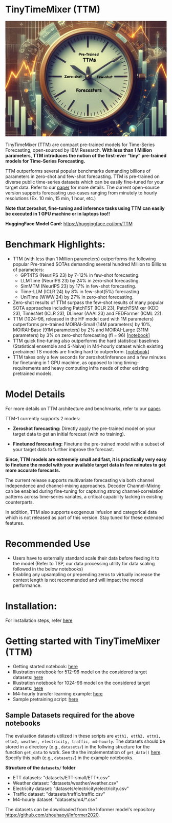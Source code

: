 
# TinyTimeMixer (TTM)

<p align="center" width="100%">
<img src="utils/ttm_image.webp" width="600">
</p>

TinyTimeMixer (TTM) are compact pre-trained models for Time-Series Forecasting, open-sourced by IBM Research. **With less than 1 Million parameters, TTM introduces the notion of the first-ever “tiny” pre-trained models for Time-Series Forecasting.**

TTM outperforms several popular benchmarks demanding billions of parameters in zero-shot and few-shot forecasting. TTM is pre-trained on diverse public time-series datasets which can be easily fine-tuned for your target data. Refer to our [paper](https://arxiv.org/pdf/2401.03955.pdf) for more details. The current open-source version supports forecasting use-cases ranging from minutely to hourly resolutions (Ex. 10 min, 15 min, 1 hour, etc.)

**Note that zeroshot, fine-tuning and inference tasks using TTM can easily be executed in 1 GPU machine or in laptops too!!**

**HuggingFace Model Card:** https://huggingface.co/ibm/TTM


# Benchmark Highlights:
- TTM (with less than 1 Million parameters) outperforms the following popular Pre-trained SOTAs demanding several hundred Million to Billions of parameters:
    - GPT4TS (NeurIPS 23) by 7-12% in few-shot forecasting.
    - LLMTime (NeurIPS 23) by 24% in zero-shot forecasting.
    - SimMTM (NeurIPS 23) by 17% in few-shot forecasting.
    - Time-LLM (ICLR 24) by 8% in few-shot(5%) forecasting
    - UniTime (WWW 24) by 27% in zero-shot forecasting.
- Zero-shot results of TTM surpass the few-shot results of many popular SOTA approaches including PatchTST (ICLR 23), PatchTSMixer (KDD 23), TimesNet (ICLR 23), DLinear (AAAI 23) and FEDFormer (ICML 22).
- TTM (1024-96, released in the HF model card with 1M parameters) outperforms pre-trained MOIRAI-Small (14M parameters) by 10%, MOIRAI-Base (91M parameters) by 2% and MOIRAI-Large (311M parameters) by 3% on zero-shot forecasting (fl = 96) [[notebook]](../../../notebooks/hfdemo/tinytimemixer/ttm_benchmarking_1024_96.ipynb)
- TTM quick fine-tuning also outperforms the hard statistical baselines (Statistical ensemble and S-Naive) in M4-hourly dataset which existing pretrained TS models are finding hard to outperform. [[notebook]](../../../notebooks/hfdemo/tinytimemixer/ttm_m4_hourly.ipynb)
- TTM takes only a few seconds for zeroshot/inference and a few minutes for finetuning in 1 GPU machine, as opposed to long timing-requirements and heavy computing infra needs of other existing pretrained models.

# Model Details
For more details on TTM architecture and benchmarks, refer to our [paper](https://arxiv.org/pdf/2401.03955.pdf).

TTM-1 currently supports 2 modes:

- **Zeroshot forecasting:** Directly apply the pre-trained model on your target data to get an initial forecast (with no training).

- **Finetuned forecasting:** Finetune the pre-trained model with a subset of your target data to further improve the forecast.

**Since, TTM models are extremely small and fast, it is practically very easy to finetune the model with your available target data in few minutes to get more accurate forecasts.**

The current release supports multivariate forecasting via both channel independence and channel-mixing approaches. Decoder Channel-Mixing can be enabled during fine-tuning for capturing strong channel-correlation patterns across time-series variates, a critical capability lacking in existing counterparts.

In addition, TTM also supports exogenous infusion and categorical data which is not released as part of this version. Stay tuned for these extended features.

# Recommended Use
- Users have to externally standard scale their data before feeding it to the model (Refer to TSP, our data processing utility for data scaling followed in the below notebooks)
- Enabling any upsampling or prepending zeros to virtually increase the context length is not recommended and will impact the model performance.


# Installation:
For Installation steps, refer [here](https://github.com/IBM/tsfm/tree/ttm)

# Getting started with TinyTimeMixer (TTM)
- Getting started notebook: [here](../../../notebooks/hfdemo/ttm_getting_started.ipynb)
- Illustration notebook for 512-96 model on the considered target datasets: [here](../../../notebooks/hfdemo/tinytimemixer/ttm_benchmarking_512_96.ipynb)
- Illustration notebook for 1024-96 model on the considered target datasets: [here](../../../notebooks/hfdemo/tinytimemixer/ttm_benchmarking_1024_96.ipynb)
- M4-hourly transfer learning example: [here](../../../notebooks/hfdemo/tinytimemixer/ttm_m4_hourly.ipynb)
- Sample pretraining script: [here](../../../notebooks/hfdemo/tinytimemixer/ttm_pretrain_sample.py.ipynb) 



## Sample Datasets required for the above notebooks

The evaluation datasets utilized in these scripts are `etth1, etth2, ettm1, ettm2, weather, electricity, traffic, m4-hourly`.
The datasets should be stored in a directory (e.g., `datasets/`) in the follwing structure for the function `get_data` to work. See the the implementation of `get_data()` [here](../../../notebooks/hfdemo/tinytimemixer/utils/ttm_utils.py).
Specify this path (e.g., `datasets/`) in the example notebooks.

**Structure of the `datasets/` folder**
- ETT datasets: "datasets/ETT-small/ETT*.csv"
- Weather dataset: "datasets/weather/weather.csv"
- Electricity dataset: "datasets/electricity/electricity.csv"
- Traffic dataset: "datasets/traffic/traffic.csv"
- M4-hourly dataset: "datasets/m4/*.csv"

The datasets can be downloaded from the Informer model's repository https://github.com/zhouhaoyi/Informer2020.
